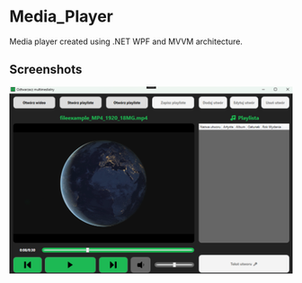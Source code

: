 # Media_Player
Media player created using .NET WPF and MVVM architecture.
## Screenshots
<p align="center">
<img src="https://raw.githubusercontent.com/Gamowy/Media_Player/main/screen.png">
</p>
